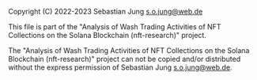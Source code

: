 Copyright (C) 2022-2023 Sebastian Jung <s.o.jung@web.de>

This file is part of the "Analysis of Wash Trading Activities of NFT Collections on the Solana Blockchain (nft-research)" project.

The "Analysis of Wash Trading Activities of NFT Collections on the Solana Blockchain (nft-research)" project can not be copied and/or distributed without the express
permission of Sebastian Jung <s.o.jung@web.de>.